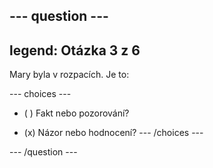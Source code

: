--- question ---
---
legend: Otázka 3 z 6
---

Mary byla v rozpacích. Je to:

--- choices ---
- ( ) Fakt nebo pozorování?

- (x) Názor nebo hodnocení?
--- /choices ---

--- /question ---
